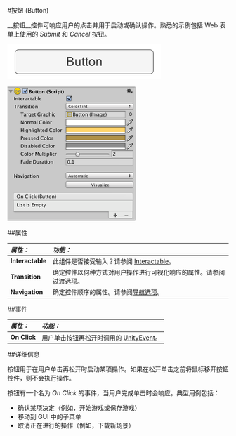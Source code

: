 #按钮 (Button)

__按钮__控件可响应用户的点击并用于启动或确认操作。熟悉的示例包括 Web 表单上使用的 _Submit_ 和 _Cancel_ 按钮。

![按钮。](../uploads/Main/UI_ButtonExample.png)

![](../uploads/Main/UI_ButtonInspector.png) 

##属性

|**_属性：_** |**_功能：_** |
|:---|:---|
|__Interactable__ | 此组件是否接受输入？请参阅 [Interactable](script-Selectable.html)。 |
|__Transition__ | 确定控件以何种方式对用户操作进行可视化响应的属性。请参阅[过渡选项](script-SelectableTransition.html)。 |
|__Navigation__ | 确定控件顺序的属性。请参阅[导航选项](script-SelectableNavigation.html)。|

##事件

|**_属性：_** |**_功能：_** |
|:---|:---|
|__On Click__ | 用户单击按钮再松开时调用的 [UnityEvent](UnityEvents.html)。 |


##详细信息

按钮用于在用户单击再松开时启动某项操作。如果在松开单击之前将鼠标移开按钮控件，则不会执行操作。

按钮有一个名为 _On Click_ 的事件，当用户完成单击时会响应。典型用例包括：

* 确认某项决定（例如，开始游戏或保存游戏）
* 移动到 GUI 中的子菜单
* 取消正在进行的操作（例如，下载新场景）

